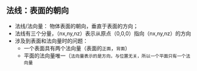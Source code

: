 ## 法线：表面的朝向
- 法线/法向量： 物体表面的朝向，垂直于表面的方向；
- 法线有三个分量，（nx,ny,nz）表示从原点（0,0,0）指向（nx,ny,nz）的方向
- 涉及到表面和法向量时的问题：
  + 一个表面具有两个法向量（表面的`正面`，`背面`）
  + 平面的法向量唯一（`法向量表示的是方向，与位置无关，所以一个平面只有一个法向量`


